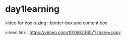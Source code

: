 # day1learning

video for box-sizing : border-box and content box

vimeo link : 
https://vimeo.com/1036633657?share=copy



